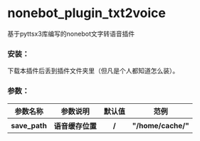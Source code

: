 # nonebot_plugin_txt2voice
基于pyttsx3库编写的nonebot文字转语音插件

### 安装：
下载本插件后丢到插件文件夹里（但凡是个人都知道怎么装）。

### 参数：

<table>
  <tr>
    <th>参数名称</th>
    <th>参数说明</th>
    <th>默认值</th>
    <th>范例</th>
  </tr>
  <tr>
    <th>save_path</th>
    <th>语音缓存位置</th>
    <th>/</th>
    <th>"/home/cache/"</th>
  </tr>
</table>
